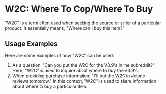# W2C: Where To Cop/Where To Buy

"W2C" is a term often used when seeking the source or seller of a particular product. It essentially means, "Where can I buy this item?"

## Usage Examples

Here are some examples of how "W2C" can be used:

1. As a question: "Can you put the W2C for the V3.9's in the subreddit?" Here, "W2C" is used to inquire about where to buy the V3.9's.
2. When providing purchase information: "I'll put the W2C in #clone-reviews tomorrow." In this context, "W2C" is used to share information about where to buy a particular item.

